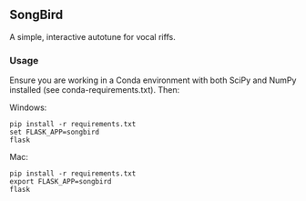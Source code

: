 ## SongBird

A simple, interactive autotune for vocal riffs.

### Usage

Ensure you are working in a Conda environment with both SciPy and NumPy installed (see conda-requirements.txt). Then:

Windows:
```
pip install -r requirements.txt
set FLASK_APP=songbird
flask
```
Mac:
```
pip install -r requirements.txt
export FLASK_APP=songbird
flask
```